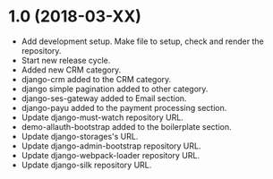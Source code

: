 1.0 (2018-03-XX)
================
- Add development setup. Make file to setup, check and render the repository.
- Start new release cycle.
- Added new CRM category.
- django-crm added to the CRM category.
- django simple pagination added to other category.
- django-ses-gateway added to Email section.
- django-payu added to the payment processing section.
- Update django-must-watch repository URL.
- demo-allauth-bootstrap added to the boilerplate section.
- Update django-storages's URL.
- Update django-admin-bootstrap repository URL.
- Update django-webpack-loader repository URL.
- Update django-silk repository URL.
